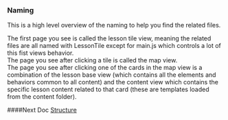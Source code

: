 ### Naming
This is a high level overview of the naming to help you find the related files.  

The first page you see is called the lesson tile view, meaning the related files are all 
named with LessonTile except for main.js which controls a lot of this fist views behavior.  
The page you see after clicking a tile is called the map view.  
The page you see after clicking one of the cards in the map view is a combination 
of the lesson base view (which contains all the elements and behaviors common to 
all content) and the content view which contains the specific lesson content related to 
that card (these are templates loaded from the content folder).

####Next Doc
[Structure](https://github.com/OpenPhysProject/OpenPhys/blob/master/docs/developerDocs/02_Structure.md)